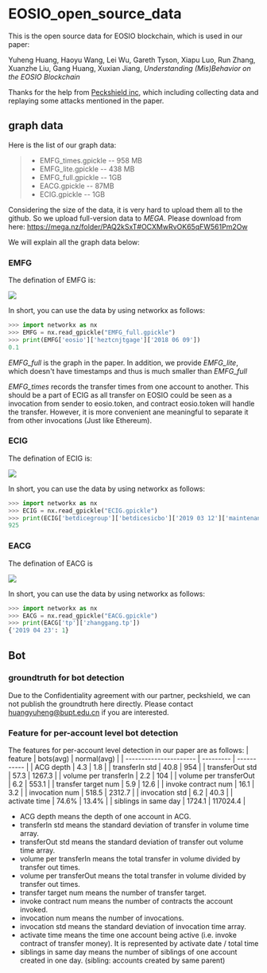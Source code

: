 # EOSIO_open_source_data

This is the open source data for EOSIO blockchain, which is used in our paper:

Yuheng Huang, Haoyu Wang, Lei Wu, Gareth Tyson, Xiapu Luo, Run Zhang, Xuanzhe Liu, Gang Huang, Xuxian Jiang, *Understanding (Mis)Behavior on the EOSIO Blockchain*

Thanks for the help from [Peckshield inc](https://peckshield.com/en#home), which including collecting data and replaying some attacks mentioned in the paper.

## graph data

Here is the list of our graph data:

> * EMFG_times.gpickle  -- 958 MB
> * EMFG_lite.gpickle -- 438 MB
> * EMFG_full.gpickle -- 1GB
> * EACG.gpickle -- 87MB
> * ECIG.gpickle -- 1GB

Considering the size of the data, it is very hard to upload them all to the github. So we upload full-version data to *MEGA*. Please download from here: https://mega.nz/folder/PAQ2kSxT#OCXMwRvOK65qFW561Pm2Ow

We will explain all the graph data below:

### EMFG

The defination of EMFG is:

<img src="https://render.githubusercontent.com/render/math?math=EMFG=(V, E, D, w), E={(v_{i}, v_{j}, D_{k}), v_{i}, v_{j} \in V, D_{k} \subseteq D} ">

In short, you can use the data by using networkx as follows:

```python
>>> import networkx as nx
>>> EMFG = nx.read_gpickle("EMFG_full.gpickle")
>>> print(EMFG['eosio']['heztcnjtgage']['2018 06 09'])
0.1
```
*EMFG_full* is the graph in the paper. In addition, we provide *EMFG_lite*, which doesn't have timestamps and thus is much smaller than  *EMFG_full*

*EMFG_times* records the transfer times from one account to another. This should be a part of ECIG as all transfer on EOSIO could be seen as a invocation from sender to eosio.token, and contract eosio.token will handle the transfer. However, it is more convenient ane meaningful to separate it from other invocations (Just like Ethereum).

### ECIG

The defination of ECIG is:

<img src="https://render.githubusercontent.com/render/math?math=ECIG = (V,E,D,A,f), E={(v_{i}, v_{j}, D_{k}, A_{k}),}v_{i}, v_{j} \in V, D_{k} \subseteq D, A_{k} \subseteq A.">

In short, you can use the data by using networkx as follows:

```python
>>> import networkx as nx
>>> ECIG = nx.read_gpickle("ECIG.gpickle")
>>> print(ECIG['betdicegroup']['betdicesicbo']['2019 03 12']['maintenance'])
925
```

### EACG

The defination of EACG is 

<img src="https://render.githubusercontent.com/render/math?math=EACG=(V,E,D), E={(v_{i}, v_{j}, d), v_{i}, v_{j} \in V, d \in D} ">

In short, you can use the data by using networkx as follows:

```python
>>> import networkx as nx
>>> EACG = nx.read_gpickle("EACG.gpickle")
>>> print(EACG['tp']['zhanggang.tp'])
{'2019 04 23': 1}
```

## Bot

### groundtruth for bot detection

Due to the Confidentiality agreement with our partner, peckshield, we can not publish the groundtruth here directly. Please contact huangyuheng@bupt.edu.cn if you are interested.

### Feature for per-account level bot detection

The features for per-account level detection in our paper are as follows:
| feature                | bots(avg) | normal(avg) |
| ---------------------- | --------- | ----------- |
| ACG depth              | 4.3       | 1.8         |
| transferIn std         | 40.8      | 954         |
| transferOut std        | 57.3      | 1267.3      |
| volume per transferIn  | 2.2       | 104         |
| volume per transferOut | 6.2       | 553.1       |
| transfer target num    | 5.9       | 12.6        |
| invoke contract num    | 16.1      | 3.2         |
| invocation num         | 518.5     | 2312.7      |
| invocation std         | 6.2       | 40.3        |
| activate time          | 74.6%     | 13.4%       |
| siblings in same day   | 1724.1    | 117024.4    |

- ACG depth means the depth of one account in ACG.
- transferIn std means the standard deviation of transfer in volume time array.
- transferOut std means the standard deviation of transfer out volume time array.
- volume per transferIn means the total transfer in volume divided by transfer out times.
- volume per transferOut means the total transfer in volume divided by transfer out times.
- transfer target num means the number of transfer target.
- invoke contract num means the number of contracts the account invoked.
- invocation num means the number of invocations.
- invocation std means the standard deviation of invocation time array.
- activate time means the time one account being active (i.e. invoke contract of transfer money). It is represented by activate date / total time
- siblings in same day means the number of siblings of one account created in one day. (sibling: accounts created by same parent)

